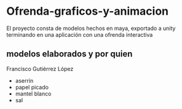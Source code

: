 # Ofrenda-graficos-y-animacion
El proyecto consta de modelos hechos en maya, exportado a unity terminando en una aplicación con una ofrenda interactiva 

## modelos elaborados y por quien
Francisco Gutiérrez López
-  aserrín
-  papel picado
-  mantel blanco
-  sal